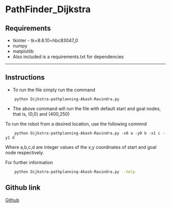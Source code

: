 # PathFinder_Dijkstra

## Requirements
- tkinter - tk=8.6.10=hbc83047_0
- numpy
- matplotlib
- Also included is a requirements.txt for dependencies
---
## Instructions 
-    To run the file simply run the command 
```shell
    python Dijkstra-pathplanning-Akash-Ravindra.py
```
 -   The above command will run the file with default start and goal nodes, that is, (0,0) and (400,250)

To run the robot from a desired location, use the following commnd
```shell
    python Dijkstra-pathplanning-Akash-Ravindra.py -x0 a -y0 b -x1 c -y1 d
```
Where a,b,c,d are integer values of the x,y coordinates of start and goal node respectively.

For further information 
```bash
    python Dijkstra-pathplanning-Akash-Ravindra.py --help
```

## Github link
[Github](https://github.com/Akash-Ravindra/PathFinder_Dijkstra/tree/main)